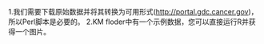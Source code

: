 1.我们需要下载原始数据并将其转换为可用形式(http://portal.gdc.cancer.gov)，所以Perl脚本是必要的。
2.KM floder中有一个示例数据，您可以直接运行R并获得一个图片。
